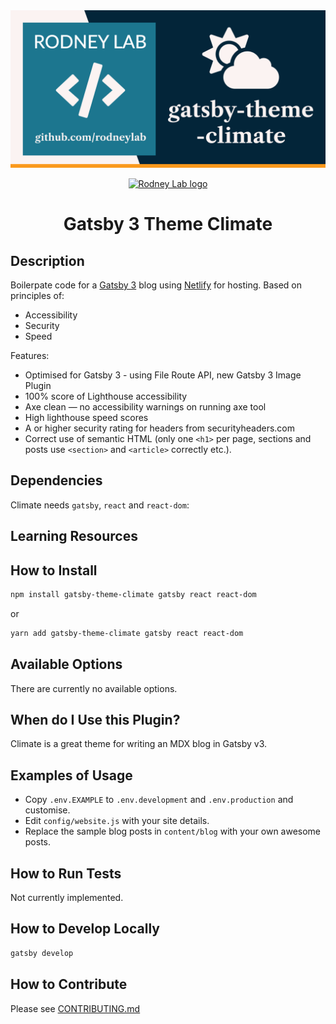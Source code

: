 <img src="https://github.com/rodneylab/gatsby-theme-climate/blob/main/images/rodneylab-github-gatsby-theme-climate.png">

<p align="center">
  <a aria-label="Open Rodney Lab site" href="https://rodneylab.com" rel="nofollow noopener noreferrer">
    <img alt="Rodney Lab logo" src="https://rodneylab.com/assets/icon.png" width="60" />
  </a>
</p>
<h1 align="center">
  Gatsby 3 Theme Climate
</h1>

## Description

Boilerpate code for a <a aria-label="Vist the Gatsby website" href="https://www.gatsbyjs.org" rel="nofollow">Gatsby 3</a> blog using <a aria-label="Vist the Gatsby website" href="https://www.netlify.com/" rel="nofollow">Netlify</a> for hosting.  Based on principles of:

- Accessibility
- Security
- Speed

Features:
- Optimised for Gatsby 3 - using File Route API, new Gatsby 3 Image Plugin
- 100% score of Lighthouse accessibility 
- Axe clean &mdash; no accessibility warnings on running axe tool
- High lighthouse speed scores
- A or higher security rating for headers from securityheaders.com
- Correct use of semantic HTML (only one `<h1>` per page, sections and posts use `<section>` and `<article>` correctly etc.).

## Dependencies

Climate needs `gatsby`, `react` and `react-dom`:



## Learning Resources

## How to Install
```bash
npm install gatsby-theme-climate gatsby react react-dom
```

or

```bash
yarn add gatsby-theme-climate gatsby react react-dom
```

## Available Options

There are currently no available options.

## When do I Use this Plugin?

Climate is a great theme for writing an MDX blog in Gatsby v3.

## Examples of Usage

- Copy `.env.EXAMPLE` to `.env.development` and `.env.production` and customise.
- Edit `config/website.js` with your site details.
- Replace the sample blog posts in `content/blog` with your own awesome posts.

## How to Run Tests

Not currently implemented.

## How to Develop Locally

```bash
gatsby develop
```

## How to Contribute

Please see [CONTRIBUTING.md](https://github.com/rodneylab/gatsby-theme-climate/blob/main/.github/CONTRIBUTING.md)